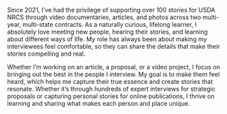 Since 2021, I’ve had the privilege of supporting over 100 stories for USDA NRCS through video documentaries, articles, and photos across two multi-year, multi-state contracts. 
As a naturally curious, lifelong learner, I absolutely love meeting new people, hearing their stories, and learning about different ways of life. 
My role has always been about making my interviewees feel comfortable, so they can share the details that make their stories compelling and real.

Whether I’m working on an article, a proposal, or a video project, I focus on bringing out the best in the people I interview. 
My goal is to make them feel heard, which helps me capture their true essence and create stories that resonate. 
Whether it’s through hundreds of expert interviews for strategic proposals or capturing personal stories for online publications, I thrive on learning and sharing what makes each person and place unique.




